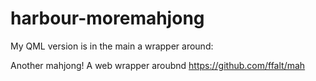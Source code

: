 # harbour-moremahjong
My QML version is in the main a wrapper around:

Another mahjong! A web wrapper aroubnd https://github.com/ffalt/mah
